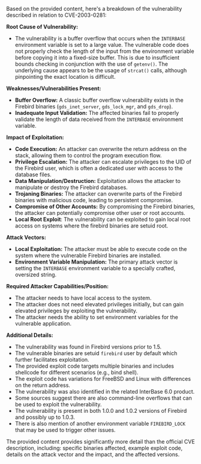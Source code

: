 Based on the provided content, here's a breakdown of the vulnerability described in relation to CVE-2003-0281:

**Root Cause of Vulnerability:**
- The vulnerability is a buffer overflow that occurs when the `INTERBASE` environment variable is set to a large value. The vulnerable code does not properly check the length of the input from the environment variable before copying it into a fixed-size buffer. This is due to insufficient bounds checking in conjunction with the use of `getenv()`. The underlying cause appears to be the usage of `strcat()` calls, although pinpointing the exact location is difficult.

**Weaknesses/Vulnerabilities Present:**
- **Buffer Overflow:** A classic buffer overflow vulnerability exists in the Firebird binaries (`gds_inet_server`, `gds_lock_mgr`, and `gds_drop`).
- **Inadequate Input Validation:** The affected binaries fail to properly validate the length of data received from the `INTERBASE` environment variable.

**Impact of Exploitation:**
- **Code Execution:** An attacker can overwrite the return address on the stack, allowing them to control the program execution flow.
- **Privilege Escalation:** The attacker can escalate privileges to the UID of the Firebird user, which is often a dedicated user with access to the database files.
- **Data Manipulation/Destruction:** Exploitation allows the attacker to manipulate or destroy the Firebird databases.
- **Trojaning Binaries:** The attacker can overwrite parts of the Firebird binaries with malicious code, leading to persistent compromise.
- **Compromise of Other Accounts:** By compromising the Firebird binaries, the attacker can potentially compromise other user or root accounts.
- **Local Root Exploit**: The vulnerability can be exploited to gain local root access on systems where the firebird binaries are setuid root.

**Attack Vectors:**
- **Local Exploitation:** The attacker must be able to execute code on the system where the vulnerable Firebird binaries are installed.
- **Environment Variable Manipulation:** The primary attack vector is setting the `INTERBASE` environment variable to a specially crafted, oversized string.

**Required Attacker Capabilities/Position:**
- The attacker needs to have local access to the system.
- The attacker does not need elevated privileges initially, but can gain elevated privileges by exploiting the vulnerability.
- The attacker needs the ability to set environment variables for the vulnerable application.

**Additional Details:**
- The vulnerability was found in Firebird versions prior to 1.5.
- The vulnerable binaries are setuid `firebird` user by default which further facilitates exploitation.
- The provided exploit code targets multiple binaries and includes shellcode for different scenarios (e.g., bind shell).
- The exploit code has variations for FreeBSD and Linux with differences on the return address.
- The vulnerability was also identified in the related InterBase 6.0 product.
- Some sources suggest there are also command-line overflows that can be used to exploit the vulnerability.
- The vulnerability is present in both 1.0.0 and 1.0.2 versions of Firebird and possibly up to 1.0.3.
- There is also mention of another environment variable `FIREBIRD_LOCK` that may be used to trigger other issues.

The provided content provides significantly more detail than the official CVE description, including: specific binaries affected, example exploit code, details on the attack vector and the impact, and the affected versions.